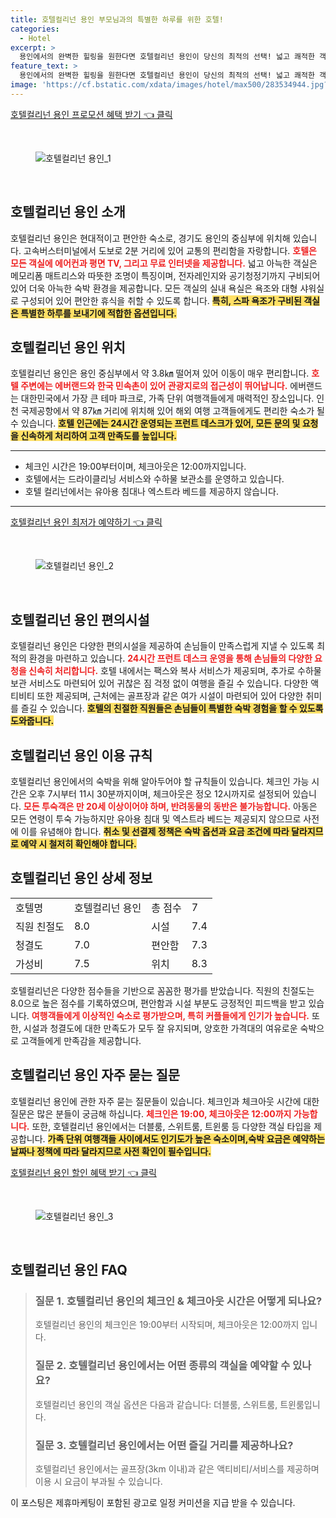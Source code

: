 ```yaml
---
title: 호텔컬리넌 용인 부모님과의 특별한 하루를 위한 호텔!
categories:
  - Hotel
excerpt: >
  용인에서의 완벽한 힐링을 원한다면 호텔컬리넌 용인이 당신의 최적의 선택! 넓고 쾌적한 객실 친절한 직원 그리고 에버랜드와 가까운 위치까지. 클릭 한번으로 특별한 숙박을 예약해보세요!
feature_text: >
  용인에서의 완벽한 힐링을 원한다면 호텔컬리넌 용인이 당신의 최적의 선택! 넓고 쾌적한 객실 친절한 직원 그리고 에버랜드와 가까운 위치까지. 클릭 한번으로 특별한 숙박을 예약해보세요!
image: 'https://cf.bstatic.com/xdata/images/hotel/max500/283534944.jpg?k=61631ca8dca13e636a4551f85cae8cfc384476681590dc7672e07d51bdf1d864&o=&hp=1'
---
```


<p><a class="modoo-button" href="https://tinyurl.com/25z78ok2" rel="nofollow noopener">호텔컬리넌 용인 프로모션 혜택 받기 👈 클릭</a></p><br/>
<figure class="image"><img alt="호텔컬리넌 용인_1" src="https://cf.bstatic.com/xdata/images/hotel/max1024x768/71279966.jpg?k=ecfee0baddaa46534a92d09fd1d035e76706702c1b95668cff04ffe8af422a1d&amp;o=&amp;hp=1"/></figure><br/>

<h2 id="호텔컬리넌_용인_소개">호텔컬리넌 용인 소개</h2>
<p>호텔컬리넌 용인은 현대적이고 편안한 숙소로, 경기도 용인의 중심부에 위치해 있습니다. 고속버스터미널에서 도보로 2분 거리에 있어 교통의 편리함을 자랑합니다. <b><span style="color: #ee2323;">호텔은 모든 객실에 에어컨과 평면 TV, 그리고 무료 인터넷을 제공합니다.</span></b> 넓고 아늑한 객실은 메모리폼 매트리스와 따뜻한 조명이 특징이며, 전자레인지와 공기청정기까지 구비되어 있어 더욱 아늑한 숙박 환경을 제공합니다. 모든 객실의 실내 욕실은 욕조와 대형 샤워실로 구성되어 있어 편안한 휴식을 취할 수 있도록 합니다. <b><span style="background-color: #ffe066;">특히, 스파 욕조가 구비된 객실은 특별한 하루를 보내기에 적합한 옵션입니다.</span></b></p>
<h2 id="호텔컬리넌_용인_위치">호텔컬리넌 용인 위치</h2>
<p>호텔컬리넌 용인은 용인 중심부에서 약 3.8㎞ 떨어져 있어 이동이 매우 편리합니다. <b><span style="color: #ee2323;">호텔 주변에는 에버랜드와 한국 민속촌이 있어 관광지로의 접근성이 뛰어납니다.</span></b> 에버랜드는 대한민국에서 가장 큰 테마 파크로, 가족 단위 여행객들에게 매력적인 장소입니다. 인천 국제공항에서 약 87㎞ 거리에 위치해 있어 해외 여행 고객들에게도 편리한 숙소가 될 수 있습니다. <b><span style="background-color: #ffe066;">호텔 인근에는 24시간 운영되는 프런트 데스크가 있어, 모든 문의 및 요청을 신속하게 처리하여 고객 만족도를 높입니다.</span></b></p>
<hr/>
<ul>
<li>체크인 시간은 19:00부터이며, 체크아웃은 12:00까지입니다.</li>
<li>호텔에서는 드라이클리닝 서비스와 수하물 보관소를 운영하고 있습니다.</li>
<li>호텔 컬리넌에서는 유아용 침대나 엑스트라 베드를 제공하지 않습니다.</li>
</ul>
<hr/>
<p><a class="modoo-button" href="https://tinyurl.com/25z78ok2" rel="nofollow noopener">호텔컬리넌 용인 최저가 예약하기 👈 클릭</a></p><br/>
<figure class="image"><img alt="호텔컬리넌 용인_2" src="https://cf.bstatic.com/xdata/images/hotel/max500/283534944.jpg?k=61631ca8dca13e636a4551f85cae8cfc384476681590dc7672e07d51bdf1d864&amp;o=&amp;hp=1"/></figure><br/>
<h2 id="호텔컬리넌_용인_편의시설">호텔컬리넌 용인 편의시설</h2>
<p>호텔컬리넌 용인은 다양한 편의시설을 제공하여 손님들이 만족스럽게 지낼 수 있도록 최적의 환경을 마련하고 있습니다. <b><span style="color: #ee2323;">24시간 프런트 데스크 운영을 통해 손님들의 다양한 요청을 신속히 처리합니다.</span></b> 호텔 내에서는 팩스와 복사 서비스가 제공되며, 추가로 수하물 보관 서비스도 마련되어 있어 귀찮은 짐 걱정 없이 여행을 즐길 수 있습니다. 다양한 액티비티 또한 제공되며, 근처에는 골프장과 같은 여가 시설이 마련되어 있어 다양한 취미를 즐길 수 있습니다. <b><span style="background-color: #ffe066;">호텔의 친절한 직원들은 손님들이 특별한 숙박 경험을 할 수 있도록 도와줍니다.</span></b></p>
<h2 id="호텔컬리넌_용인_이용_규칙">호텔컬리넌 용인 이용 규칙</h2>
<p>호텔컬리넌 용인에서의 숙박을 위해 알아두어야 할 규칙들이 있습니다. 체크인 가능 시간은 오후 7시부터 11시 30분까지이며, 체크아웃은 정오 12시까지로 설정되어 있습니다. <b><span style="color: #ee2323;">모든 투숙객은 만 20세 이상이어야 하며, 반려동물의 동반은 불가능합니다.</span></b> 아동은 모든 연령이 투숙 가능하지만 유아용 침대 및 엑스트라 베드는 제공되지 않으므로 사전에 이를 유념해야 합니다. <b><span style="background-color: #ffe066;">취소 및 선결제 정책은 숙박 옵션과 요금 조건에 따라 달라지므로 예약 시 철저히 확인해야 합니다.</span></b></p>
<h2 id="호텔컬리넌_용인_상세_정보">호텔컬리넌 용인 상세 정보</h2>
<table>
<tr>
<td>호텔명</td>
<td>호텔컬리넌 용인</td>
<td>총 점수</td>
<td>7</td>
</tr>
<tr>
<td>직원 친절도</td>
<td>8.0</td>
<td>시설</td>
<td>7.4</td>
</tr>
<tr>
<td>청결도</td>
<td>7.0</td>
<td>편안함</td>
<td>7.3</td>
</tr>
<tr>
<td>가성비</td>
<td>7.5</td>
<td>위치</td>
<td>8.3</td>
</tr>
</table>
<p>호텔컬리넌은 다양한 점수들을 기반으로 꼼꼼한 평가를 받았습니다. 직원의 친절도는 8.0으로 높은 점수를 기록하였으며, 편안함과 시설 부분도 긍정적인 피드백을 받고 있습니다. <b><span style="color: #ee2323;">여행객들에게 이상적인 숙소로 평가받으며, 특히 커플들에게 인기가 높습니다.</span></b> 또한, 시설과 청결도에 대한 만족도가 모두 잘 유지되며, 양호한 가격대의 여유로운 숙박으로 고객들에게 만족감을 제공합니다.</p>
<h2 id="호텔컬리넌_용인_자주_묻는_질문">호텔컬리넌 용인 자주 묻는 질문</h2>
<p>호텔컬리넌 용인에 관한 자주 묻는 질문들이 있습니다. 체크인과 체크아웃 시간에 대한 질문은 많은 분들이 궁금해 하십니다. <b><span style="color: #ee2323;">체크인은 19:00, 체크아웃은 12:00까지 가능합니다.</span></b> 또한, 호텔컬리넌 용인에서는 더블룸, 스위트룸, 트윈룸 등 다양한 객실 타입을 제공합니다. <b><span style="background-color: #ffe066;">가족 단위 여행객들 사이에서도 인기도가 높은 숙소이며,숙박 요금은 예약하는 날짜나 정책에 따라 달라지므로 사전 확인이 필수입니다.</span></b></p>

<p><a class="modoo-button" href="https://tinyurl.com/25z78ok2" rel="nofollow noopener">호텔컬리넌 용인 할인 혜택 받기 👈 클릭</a></p><br>

<figure class="image"><img src="https://cf.bstatic.com/xdata/images/hotel/max500/283535046.jpg?k=a66410c0e1c74fc702be3581b273d5678ceb7a23a147f71a8ee58e4677ec41ee&o=&hp=1" alt="호텔컬리넌 용인_3"></figure><br>
<h2 id="호텔컬리넌 용인_FAQ">호텔컬리넌 용인 FAQ</h2>
<div itemscope="" itemtype="https://schema.org/FAQPage"> 
<blockquote> 
<div itemscope="" itemprop="mainEntity" itemtype="https://schema.org/Question"> 
<h3 id="질문_1" itemprop="name">질문 1. 호텔컬리넌 용인의 체크인 & 체크아웃 시간은 어떻게 되나요?</h3> 
<div itemscope="" itemprop="acceptedAnswer" itemtype="https://schema.org/Answer"> 
<span itemprop="text"> 
<p>호텔컬리넌 용인의 체크인은 19:00부터 시작되며, 체크아웃은 12:00까지 입니다.</p> 
</span> 
</div> 
</div> 

<div itemscope="" itemprop="mainEntity" itemtype="https://schema.org/Question"> 
<h3 id="질문_2" itemprop="name">질문 2. 호텔컬리넌 용인에서는 어떤 종류의 객실을 예약할 수 있나요?</h3> 
<div itemscope="" itemprop="acceptedAnswer" itemtype="https://schema.org/Answer"> 
<span itemprop="text"> 
<p>호텔컬리넌 용인의 객실 옵션은 다음과 같습니다: 더블룸, 스위트룸, 트윈룸입니다.</p> 
</span> 
</div> 
</div> 

<div itemscope="" itemprop="mainEntity" itemtype="https://schema.org/Question"> 
<h3 id="질문_3" itemprop="name">질문 3. 호텔컬리넌 용인에서는 어떤 즐길 거리를 제공하나요?</h3> 
<div itemscope="" itemprop="acceptedAnswer" itemtype="https://schema.org/Answer"> 
<span itemprop="text"> 
<p>호텔컬리넌 용인에서는 골프장(3km 이내)과 같은 액티비티/서비스를 제공하며 이용 시 요금이 부과될 수 있습니다.</p> 
</span> 
</div> 
</div> 
</blockquote> 
</div><p>이 포스팅은 제휴마케팅이 포함된 광고로 일정 커미션을 지급 받을 수 있습니다.</p>


